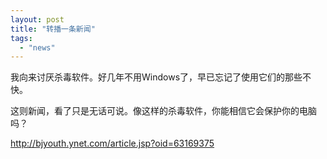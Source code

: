```yaml
---
layout: post
title: "转播一条新闻"
tags:
  - "news"
---
```



我向来讨厌杀毒软件。好几年不用Windows了，早已忘记了使用它们的那些不快。

这则新闻，看了只是无话可说。像这样的杀毒软件，你能相信它会保护你的电脑吗？


<http://bjyouth.ynet.com/article.jsp?oid=63169375>
